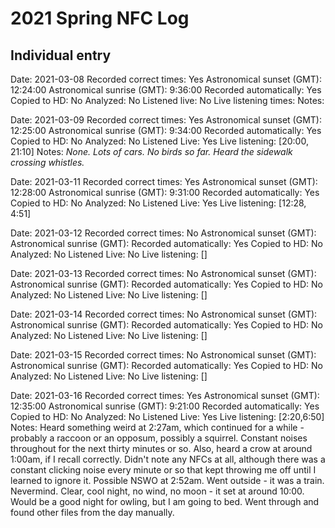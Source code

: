 # 2021 Spring NFC Log

## Individual entry

Date: 2021-03-08
Recorded correct times: Yes
Astronomical sunset (GMT): 12:24:00
Astronomical sunrise (GMT): 9:36:00
Recorded automatically: Yes
Copied to HD: No
Analyzed: No
Listened live: No
Live listening times: 
Notes:


Date: 2021-03-09
Recorded correct times: Yes
Astronomical sunset (GMT): 12:25:00
Astronomical sunrise (GMT): 9:34:00
Recorded automatically: Yes
Copied to HD: No
Analyzed: No
Listened Live: Yes
Live listening: [20:00, 21:10]
Notes: _None. Lots of cars. No birds so far. Heard the sidewalk crossing whistles._ 


Date: 2021-03-11
Recorded correct times: Yes
Astronomical sunset (GMT): 12:28:00
Astronomical sunrise (GMT): 9:31:00
Recorded automatically: Yes
Copied to HD: No
Analyzed: No
Listened Live: Yes
Live listening: [12:28, 4:51]


Date: 2021-03-12
Recorded correct times: No
Astronomical sunset (GMT):
Astronomical sunrise (GMT):
Recorded automatically: Yes
Copied to HD: No
Analyzed: No
Listened Live: No
Live listening: []

Date: 2021-03-13
Recorded correct times: No
Astronomical sunset (GMT):
Astronomical sunrise (GMT):
Recorded automatically: Yes
Copied to HD: No
Analyzed: No
Listened Live: No
Live listening: []

Date: 2021-03-14
Recorded correct times: No
Astronomical sunset (GMT):
Astronomical sunrise (GMT):
Recorded automatically: Yes
Copied to HD: No
Analyzed: No
Listened Live: No
Live listening: []

Date: 2021-03-15
Recorded correct times: No
Astronomical sunset (GMT):
Astronomical sunrise (GMT):
Recorded automatically: Yes
Copied to HD: No
Analyzed: No
Listened Live: No
Live listening: []

Date: 2021-03-16
Recorded correct times: Yes
Astronomical sunset (GMT): 12:35:00
Astronomical sunrise (GMT): 9:21:00
Recorded automatically: Yes
Copied to HD: No
Analyzed: No
Listened Live: Yes
Live listening: [2:20,6:50]
Notes: Heard something weird at 2:27am, which continued for a while - probably a raccoon or an opposum, possibly a squirrel. Constant noises throughout for the next thirty minutes or so. Also, heard a crow at around 1:00am, if I recall correctly. Didn't note any NFCs at all, although there was a constant clicking noise every minute or so that kept throwing me off until I learned to ignore it. Possible NSWO at 2:52am. Went outside - it was a train. Nevermind. Clear, cool night, no wind, no moon - it set at around 10:00. Would be a good night for owling, but I am going to bed. Went through and found other files from the day manually.



